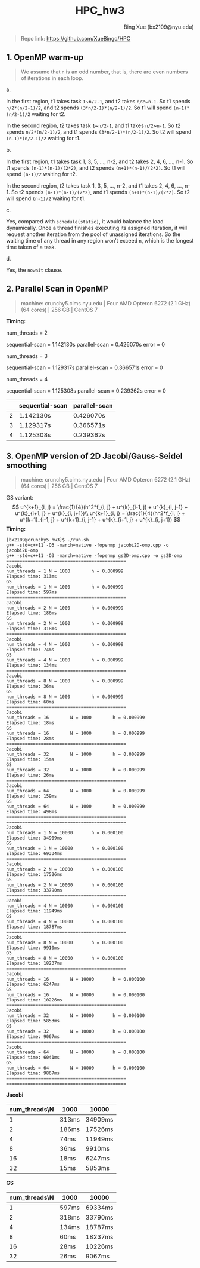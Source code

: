 # <center>HPC_hw3</center>

<p align='right'>Bing Xue (bx2109@nyu.edu)</p>

> Repo link: https://github.com/XueBingo/HPC

## 1. OpenMP warm-up

> We assume that `n` is an odd number, that is, there are even numbers of iterations in each loop.

a. 

In the first region, t1 takes task `1`~`n/2-1`, and t2 takes `n/2`~`n-1`. So t1 spends `n/2*(n/2-1)/2`, and t2 spends `(3*n/2-1)*(n/2-1)/2`. So t1 will spend `(n-1)*(n/2-1)/2` waiting for t2.

In the second region, t2 takes task `1`~`n/2-1`, and t1 takes `n/2`~`n-1`. So t2 spends `n/2*(n/2-1)/2`, and t1 spends `(3*n/2-1)*(n/2-1)/2`. So t2 will spend `(n-1)*(n/2-1)/2` waiting for t1.

b.

In the first region, t1 takes task 1, 3, 5, …, n-2, and t2 takes 2, 4, 6, …, n-1. So t1 spends `(n-1)*(n-1)/(2*2)`, and t2 spends `(n+1)*(n-1)/(2*2)`. So t1 will spend `(n-1)/2` waiting for t2.

In the second region, t2 takes task 1, 3, 5, …, n-2, and t1 takes 2, 4, 6, …, n-1. So t2 spends `(n-1)*(n-1)/(2*2)`, and t1 spends `(n+1)*(n-1)/(2*2)`. So t2 will spend `(n-1)/2` waiting for t1.

c.

Yes, compared with `schedule(static)`, it would balance the load dynamically. Once a thread finishes executing its assigned iteration, it will request another iteration from the pool of unassigned iterations. So the waiting time of any thread in any region won’t exceed `n`, which is the longest time taken of a task.

d.

Yes, the `nowait` clause.



## 2. Parallel Scan in OpenMP

> machine: crunchy5.cims.nyu.edu | Four AMD Opteron 6272 (2.1 GHz) (64 cores) | 256 GB | CentOS 7

**Timing:**

num_threads = 2

sequential-scan = 1.142130s
parallel-scan   = 0.426070s
error = 0

num_threads = 3

sequential-scan = 1.129317s
parallel-scan   = 0.366571s
error = 0

num_threads = 4

sequential-scan = 1.125308s
parallel-scan   = 0.239362s
error = 0

|      | sequential-scan | parallel-scan |
| ---- | --------------- | ------------- |
| 2    | 1.142130s       | 0.426070s     |
| 3    | 1.129317s       | 0.366571s     |
| 4    | 1.125308s       | 0.239362s     |



## 3. OpenMP version of 2D Jacobi/Gauss-Seidel smoothing

> machine: crunchy5.cims.nyu.edu | Four AMD Opteron 6272 (2.1 GHz) (64 cores) | 256 GB | CentOS 7

GS variant:
$$
u^{k+1}_{i, j} = \frac{1}{4}(h^2*f_{i, j} + u^{k}_{i-1, j} + u^{k}_{i, j-1} + u^{k}_{i+1, j} + u^{k}_{i, j+1})\\
u^{k+1}_{i, j} = \frac{1}{4}(h^2*f_{i, j} + u^{k+1}_{i-1, j} + u^{k+1}_{i, j-1} + u^{k}_{i+1, j} + u^{k}_{i, j+1})
$$
**Timing:**

```
[bx2109@crunchy5 hw3]$ ./run.sh 
g++ -std=c++11 -O3 -march=native -fopenmp jacobi2D-omp.cpp -o jacobi2D-omp
g++ -std=c++11 -O3 -march=native -fopenmp gs2D-omp.cpp -o gs2D-omp
=============================================
Jacobi
num_threads = 1 N = 1000        h = 0.000999
Elapsed time: 313ms
GS
num_threads = 1 N = 1000        h = 0.000999
Elapsed time: 597ms
=============================================
Jacobi
num_threads = 2 N = 1000        h = 0.000999
Elapsed time: 186ms
GS
num_threads = 2 N = 1000        h = 0.000999
Elapsed time: 318ms
=============================================
Jacobi
num_threads = 4 N = 1000        h = 0.000999
Elapsed time: 74ms
GS
num_threads = 4 N = 1000        h = 0.000999
Elapsed time: 134ms
=============================================
Jacobi
num_threads = 8 N = 1000        h = 0.000999
Elapsed time: 36ms
GS
num_threads = 8 N = 1000        h = 0.000999
Elapsed time: 60ms
=============================================
Jacobi
num_threads = 16        N = 1000        h = 0.000999
Elapsed time: 18ms
GS
num_threads = 16        N = 1000        h = 0.000999
Elapsed time: 28ms
=============================================
Jacobi
num_threads = 32        N = 1000        h = 0.000999
Elapsed time: 15ms
GS
num_threads = 32        N = 1000        h = 0.000999
Elapsed time: 26ms
=============================================
Jacobi
num_threads = 64        N = 1000        h = 0.000999
Elapsed time: 159ms
GS
num_threads = 64        N = 1000        h = 0.000999
Elapsed time: 498ms
=============================================
=============================================
Jacobi
num_threads = 1 N = 10000       h = 0.000100
Elapsed time: 34909ms
GS
num_threads = 1 N = 10000       h = 0.000100
Elapsed time: 69334ms
=============================================
Jacobi
num_threads = 2 N = 10000       h = 0.000100
Elapsed time: 17526ms
GS
num_threads = 2 N = 10000       h = 0.000100
Elapsed time: 33790ms
=============================================
Jacobi
num_threads = 4 N = 10000       h = 0.000100
Elapsed time: 11949ms
GS
num_threads = 4 N = 10000       h = 0.000100
Elapsed time: 18787ms
=============================================
Jacobi
num_threads = 8 N = 10000       h = 0.000100
Elapsed time: 9910ms
GS
num_threads = 8 N = 10000       h = 0.000100
Elapsed time: 18237ms
=============================================
Jacobi
num_threads = 16        N = 10000       h = 0.000100
Elapsed time: 6247ms
GS
num_threads = 16        N = 10000       h = 0.000100
Elapsed time: 10226ms
=============================================
Jacobi
num_threads = 32        N = 10000       h = 0.000100
Elapsed time: 5853ms
GS
num_threads = 32        N = 10000       h = 0.000100
Elapsed time: 9067ms
=============================================
Jacobi
num_threads = 64        N = 10000       h = 0.000100
Elapsed time: 6041ms
GS
num_threads = 64        N = 10000       h = 0.000100
Elapsed time: 9867ms
=============================================
=============================================
```

**Jacobi**

| num_threads\N | 1000  | 10000   |
| ------------- | ----- | ------- |
| 1             | 313ms | 34909ms |
| 2             | 186ms | 17526ms |
| 4             | 74ms  | 11949ms |
| 8             | 36ms  | 9910ms  |
| 16            | 18ms  | 6247ms  |
| 32            | 15ms  | 5853ms  |

**GS**

| num_threads\N | 1000  | 10000   |
| ------------- | ----- | ------- |
| 1             | 597ms | 69334ms |
| 2             | 318ms | 33790ms |
| 4             | 134ms | 18787ms |
| 8             | 60ms  | 18237ms |
| 16            | 28ms  | 10226ms |
| 32            | 26ms  | 9067ms  |